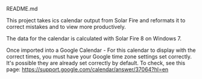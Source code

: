 README.md

This project takes ics calendar output from Solar Fire and reformats it to correct mistakes and to view more productively.

The data for the calendar is calculated with Solar Fire 8 on Windows 7. 

Once imported into a Google Calendar - For this calendar to display with the correct times, you must have your Google time zone settings set correctly.  It's possible they are already set correctly by default. To check, see this page:
https://support.google.com/calendar/answer/37064?hl=en

